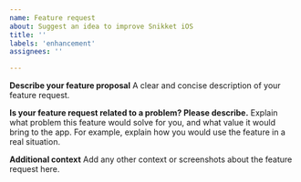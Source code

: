 ```yaml
---
name: Feature request
about: Suggest an idea to improve Snikket iOS
title: ''
labels: 'enhancement'
assignees: ''

---
```


**Describe your feature proposal**
A clear and concise description of your feature request.

**Is your feature request related to a problem? Please describe.**
Explain what problem this feature would solve for you, and what value it would
bring to the app. For example, explain how you would use the feature in a real
situation.

**Additional context**
Add any other context or screenshots about the feature request here.
